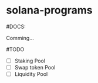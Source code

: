 # solana-programs

#DOCS:

  Comming...
  
#TODO

- [ ] Staking Pool
- [ ] Swap token Pool
- [ ] Liquidity Pool
